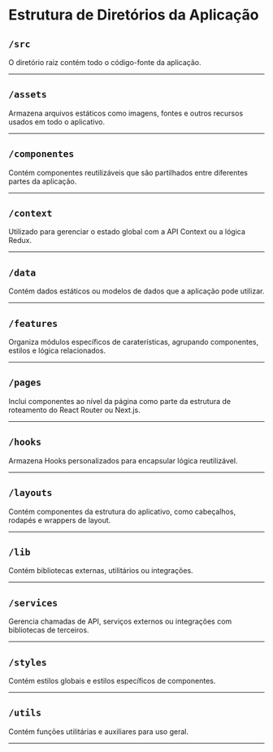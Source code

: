 # Estrutura de Diretórios da Aplicação

## `/src`
O diretório raiz contém todo o código-fonte da aplicação.

---

## `/assets`
Armazena arquivos estáticos como imagens, fontes e outros recursos usados em todo o aplicativo.

---

## `/componentes`
Contém componentes reutilizáveis que são partilhados entre diferentes partes da aplicação.

---

## `/context`
Utilizado para gerenciar o estado global com a API Context ou a lógica Redux.

---

## `/data`
Contém dados estáticos ou modelos de dados que a aplicação pode utilizar.

---

## `/features`
Organiza módulos específicos de caraterísticas, agrupando componentes, estilos e lógica relacionados.

---

## `/pages`
Inclui componentes ao nível da página como parte da estrutura de roteamento do React Router ou Next.js.

---

## `/hooks`
Armazena Hooks personalizados para encapsular lógica reutilizável.

---

## `/layouts`
Contém componentes da estrutura do aplicativo, como cabeçalhos, rodapés e wrappers de layout.

---

## `/lib`
Contém bibliotecas externas, utilitários ou integrações.

---

## `/services`
Gerencia chamadas de API, serviços externos ou integrações com bibliotecas de terceiros.

---

## `/styles`
Contém estilos globais e estilos específicos de componentes.

---

## `/utils`
Contém funções utilitárias e auxiliares para uso geral.

---
